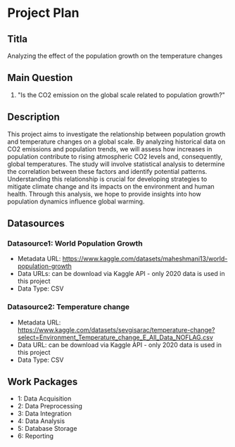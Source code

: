 # Project Plan

## Titla
Analyzing the effect of the population growth on the temperature changes
## Main Question

1. "Is the CO2 emission on the global scale related to population growth?"

## Description
This project aims to investigate the relationship between population growth and temperature changes on a global scale. By analyzing historical data on CO2 emissions and population trends, we will assess how increases in population contribute to rising atmospheric CO2 levels and, consequently, global temperatures. The study will involve statistical analysis to determine the correlation between these factors and identify potential patterns. Understanding this relationship is crucial for developing strategies to mitigate climate change and its impacts on the environment and human health. Through this analysis, we hope to provide insights into how population dynamics influence global warming.
## Datasources

### Datasource1: World Population Growth
* Metadata URL: https://www.kaggle.com/datasets/maheshmani13/world-population-growth
* Data URLs: can be download via Kaggle API - only 2020 data is used in this project
* Data Type: CSV

### Datasource2: Temperature change
* Metadata URL: https://www.kaggle.com/datasets/sevgisarac/temperature-change?select=Environment_Temperature_change_E_All_Data_NOFLAG.csv
* Data URL: can be download via Kaggle API - only 2020 data is used in this project
* Data Type: CSV



## Work Packages
 * 1: Data Acquisition
 * 2: Data Preprocessing
 * 3: Data Integration
 * 4: Data Analysis
 * 5: Database Storage
 * 6: Reporting
